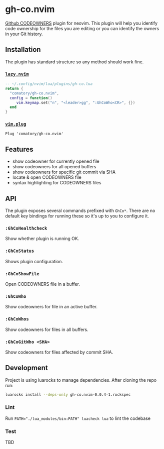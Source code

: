 # gh-co.nvim

[Github CODEOWNERS](https://docs.github.com/en/repositories/managing-your-repositorys-settings-and-features/customizing-your-repository/about-code-owners) plugin for neovim. This plugin will help you identify code ownership for the files you are editing or you can identify the owners in your Git history.

## Installation

The plugin has standard structure so any method should work fine.

### [`lazy.nvim`](https://github.com/folke/lazy.nvim)

```lua
-- ~/.config/nvim/lua/plugins/gh-co.lua
return {
  "comatory/gh-co.nvim",
  config = function()
     vim.keymap.set("n", "<leader>gg", ":GhCoWho<CR>", {})
  end
}
```

### [`vim.plug`](https://github.com/junegunn/vim-plug)

`Plug 'comatory/gh-co.nvim'`

## Features

* show codeowner for currently opened file
* show codeowners for all opened buffers
* show codeowners for specific git commit via SHA
* locate & open CODEOWNERS file
* syntax highlighting for CODEOWNERS files

## API

The plugin exposes several commands prefixed with `GhCo*`. There are no default key bindings for running these so it's up to you to configure it.

### `:GhCoHealthcheck`

Show whether plugin is running OK.

### `:GhCoStatus`

Shows plugin configuration.

### `:GhCoShowFile`

Open CODEOWNERS file in a buffer.

### `:GhCoWho`

Show codeowners for file in an active buffer.

### `:GhCoWhos`

Show codeowners for files in all buffers.

### `:GhCoGitWho <SHA>`

Show codeowners for files affected by commit SHA.

## Development

Project is using luarocks to manage dependencies. After cloning the repo run:

```bash
luarocks install --deps-only gh-co.nvim-0.0.4-1.rockspec
```

### Lint

Run `PATH="./lua_modules/bin:PATH" luacheck lua` to lint the codebase

### Test

TBD
